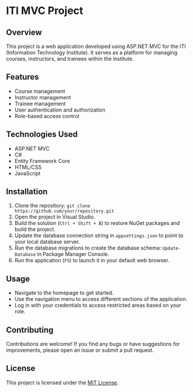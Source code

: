 # ITI MVC Project

## Overview
This project is a web application developed using ASP.NET MVC for the ITI (Information Technology Institute). It serves as a platform for managing courses, instructors, and trainees within the institute.

## Features
- Course management
- Instructor management
- Trainee management
- User authentication and authorization
- Role-based access control

## Technologies Used
- ASP.NET MVC
- C#
- Entity Framework Core
- HTML/CSS
- JavaScript

## Installation
1. Clone the repository: `git clone https://github.com/your/repository.git`
2. Open the project in Visual Studio.
3. Build the solution (`Ctrl + Shift + B`) to restore NuGet packages and build the project.
4. Update the database connection string in `appsettings.json` to point to your local database server.
5. Run the database migrations to create the database schema: `Update-Database` in Package Manager Console.
6. Run the application (`F5`) to launch it in your default web browser.

## Usage
- Navigate to the homepage to get started.
- Use the navigation menu to access different sections of the application.
- Log in with your credentials to access restricted areas based on your role.

## Contributing
Contributions are welcome! If you find any bugs or have suggestions for improvements, please open an issue or submit a pull request.

## License
This project is licensed under the [MIT License](LICENSE).
